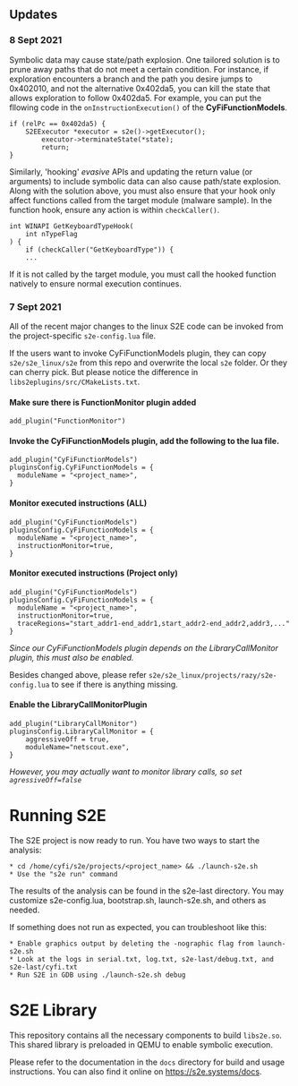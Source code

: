 ## Updates

### 8 Sept 2021

Symbolic data may cause state/path explosion. One tailored solution is to prune away paths that do not meet a certain condition.  For instance, if exploration encounters a branch and the path you desire jumps to 0x402010, and not the alternative 0x402da5, you can kill the state that allows exploration to follow 0x402da5. For example, you can put the fllowing code in the ```onInstructionExecution()``` of the **CyFiFunctionModels**.

```
if (relPc == 0x402da5) {
	S2EExecutor *executor = s2e()->getExecutor();
        executor->terminateState(*state);
        return;
}
```

Similarly, 'hooking' *evasive* APIs and updating the return value (or arguments) to include symbolic data can also cause path/state explosion. Along with the solution above, you must also ensure that your hook only affect functions called from the target module (malware sample).  In the function hook, ensure any action is within ```checkCaller()```.

```
int WINAPI GetKeyboardTypeHook(
	int nTypeFlag
) {
	if (checkCaller("GetKeyboardType")) {
	...
```

If it is not called by the target module, you must call the hooked function natively to ensure normal execution continues.

### 7 Sept 2021

All of the recent major changes to the linux S2E code can be invoked from the project-specific ``s2e-config.lua`` file.

If the users want to invoke CyFiFunctionModels plugin, they can copy `s2e/s2e_linux/s2e` from this repo and overwrite the local `s2e` folder. Or they can cherry pick. But please notice the difference in `libs2eplugins/src/CMakeLists.txt`.

#### Make sure there is FunctionMonitor plugin added

```
add_plugin("FunctionMonitor")
```

#### Invoke the CyFiFunctionModels plugin, add the following to the lua file.

``` 
add_plugin("CyFiFunctionModels")
pluginsConfig.CyFiFunctionModels = {
  moduleName = "<project_name>",
}
```
#### Monitor executed instructions (ALL)
``` 
add_plugin("CyFiFunctionModels")
pluginsConfig.CyFiFunctionModels = {
  moduleName = "<project_name>",
  instructionMonitor=true,
}
```
#### Monitor executed instructions (Project only)
``` 
add_plugin("CyFiFunctionModels")
pluginsConfig.CyFiFunctionModels = {
  moduleName = "<project_name>",
  instructionMonitor=true,
  traceRegions="start_addr1-end_addr1,start_addr2-end_addr2,addr3,..."
}
```

*Since our CyFiFunctionModels plugin depends on the LibraryCallMonitor plugin, this must also be enabled.*

Besides changed above, please refer `s2e/s2e_linux/projects/razy/s2e-config.lua` to see if there is anything missing. 

#### Enable the LibraryCallMonitorPlugin
```
add_plugin("LibraryCallMonitor")
pluginsConfig.LibraryCallMonitor = {
	aggressiveOff = true,
	moduleName="netscout.exe",
}
```

*However, you may actually want to monitor library calls, so set `agressiveOff=false`*

Running S2E
===========

The S2E project is now ready to run. You have two ways to start the analysis:

    * cd /home/cyfi/s2e/projects/<project_name> && ./launch-s2e.sh
    * Use the "s2e run" command

The results of the analysis can be found in the s2e-last directory.
You may customize s2e-config.lua, bootstrap.sh, launch-s2e.sh, and others
as needed.

If something does not run as expected, you can troubleshoot like this:

    * Enable graphics output by deleting the -nographic flag from launch-s2e.sh
    * Look at the logs in serial.txt, log.txt, s2e-last/debug.txt, and s2e-last/cyfi.txt
    * Run S2E in GDB using ./launch-s2e.sh debug



S2E Library
===========

This repository contains all the necessary components to build ``libs2e.so``. This shared
library is preloaded in QEMU to enable symbolic execution.

Please refer to the documentation in the ``docs`` directory for build and usage instructions.
You can also find it online on <https://s2e.systems/docs>.
